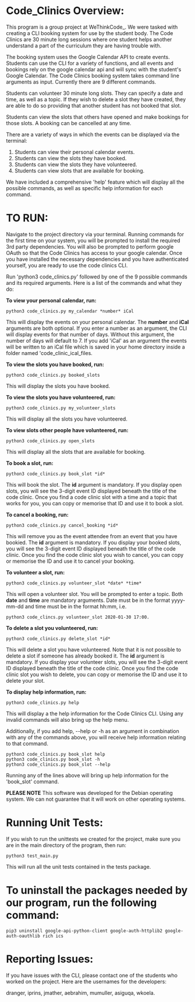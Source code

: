 # Code_Clinics Overview:

This program is a group project at WeThinkCode_. We were tasked with creating a CLI booking
system for use by the student body. The Code Clinics are 30 minute long sessions where one
student helps another understand a part of the curriculum they are having trouble with.

The booking system uses the Google Calendar API to create events. Students can use the
CLI for a variety of functions, and all events and bookings rely on the google calendar
api and will sync with the student's Google Calendar. The Code Clinics booking system 
takes command line arguments as input. Currently there are 9 different commands.

Students can volunteer 30 minute long slots. They can specify a date and time, as well 
as a topic. If they wish to delete a slot they have created, they are able to do so 
providing that another student has not booked that slot.

Students can view the slots that others have opened and make bookings for those slots. 
A booking can be cancelled at any time.

There are a variety of ways in which the events can be displayed via the terminal:

1. Students can view their personal calendar events.
2. Students can view the slots they have booked.
3. Students can view the slots they have volunteered.
4. Students can view slots that are available for booking.

We have included a comprehensive 'help' feature which will display all the possible 
commands, as well as specific help information for each command.

# TO RUN:

Navigate to the project directory via your terminal. Running commands for the first
time on your system, you will be prompted to install the required 3rd party dependencies.
You will also be prompted to perform google OAuth so that the Code Clinics has access
to your google calendar. Once you have installed the necessary dependencies and you have
authenticated yourself, you are ready to use the code clinics CLI.

Run 'python3 code_clinics.py' followed by one of the 9 possible commands and its required 
arguments. Here is a list of the commands and what they do:

**To view your personal calendar, run:**

    python3 code_clinics.py my_calendar *number* iCal

This will display the events on your personal calendar. The **number** and **iCal** arguments
are both optional. If you enter a number as an argument, the CLI will display events for
that number of days. Without this argument, the number of days will default to 7. If you 
add 'iCal' as an argument the events will be written to an iCal file which is saved in 
your home directory inside a folder named 'code_clinic_ical_files.

**To view the slots you have booked, run:**

    python3 code_clinics.py booked_slots

This will display the slots you have booked.

**To view the slots you have volunteered, run:**

    python3 code_clinics.py my_volunteer_slots

This will display all the slots you have volunteered.

**To view slots other people have volunteered, run:**

    python3 code_clinics.py open_slots

This will display all the slots that are available for booking.

**To book a slot, run:**

    python3 code_clinics.py book_slot *id*

This will book the slot. The **id** argument is mandatory. If you
display open slots, you will see the 3-digit event ID displayed
beneath the title of the code clinic. Once you find a code clinic
slot with a time and a topic that works for you, you can copy or
memorise that ID and use it to book a slot.

**To cancel a booking, run:**

    python3 code_clinics.py cancel_booking *id*

This will remove you as the event attendee from an event that
you have bookied. The **id** argument is mandatory. If you
display your booked slots, you will see the 3-digit event ID displayed
beneath the title of the code clinic. Once you find the code clinic
slot you wish to cancel, you can copy or memorise the ID and use it 
to cancel your booking.

**To volunteer a slot, run:**

    python3 code_clinics.py volunteer_slot *date* *time*

This will open a volunteer slot. You will be prompted to enter a
topic. Both **date** and **time** are mandatory arguments. Date must
be in the format yyyy-mm-dd and time must be in the format hh:mm, i.e.

    python3 code_clincs.py volunteer_slot 2020-01-30 17:00.

**To delete a slot you volunteered, run:**

    python3 code_clinics.py delete_slot *id*

This will delete a slot you have volunteered. Note that it is not
possible to delete a slot if someone has already booked it. The 
**id** argument is mandatory. If you display your volunteer slots, 
you will see the 3-digit event ID displayed beneath the title of 
the code clinic. Once you find the code clinic slot you wish to 
delete, you can copy or memorise the ID and use it to delete your 
slot.

**To display help information, run:**

    python3 code_clinics.py help

This will display a the help information for the Code Clinics
CLI. Using any invalid commands will also bring up the help 
menu.

Additionally, if you add help, --help or -h as an argument in
combination with any of the commands above, you will receive
help information relating to that command.

    python3 code_clinics.py book_slot help
    python3 code_clinics.py book_slot -h
    python3 code_clinics.py book_slot --help

Running any of the lines above will bring up help information
for the 'book_slot' command.

**PLEASE NOTE** This software was developed for the Debian operating system. We can
not guarantee that it will work on other operating systems.

# Running Unit Tests:

If you wish to run the unittests we created for the project, make
sure you are in the main directory of the program, then run:

    python3 test_main.py

This will run all the unit tests contained in the tests package.


# To uninstall the packages needed by our program, run the following command:

    pip3 uninstall google-api-python-client google-auth-httplib2 google-auth-oauthlib rich ics

# Reporting Issues:

If you have issues with the CLI, please contact one of the students
who worked on the project. Here are the usernames for the developers:

dranger, iprins, jmather, aebrahim, mumuller, asiguqa, wkoela.

    
